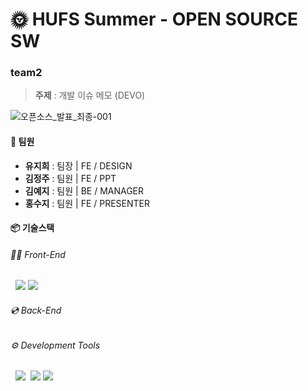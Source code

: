 # 🌞 HUFS Summer - OPEN SOURCE SW
### team2

> **주제** : 개발 이슈 메모 (DEVO)

![오픈소스_발표_최종-001](https://github.com/user-attachments/assets/8a701c7a-92bd-470e-b418-ed5ce8c9389e)

#### 👥 팀원
- **유지희** : 팀장 | FE / DESIGN
- **김정주** : 팀원 | FE / PPT
- **김예지** : 팀원 | BE / MANAGER
- **홍수지** : 팀원 | FE / PRESENTER



#### 📦 기술스택
###### 👩‍💻 Front-End
&nbsp; <img src="https://img.shields.io/badge/React-61DAFB?style=flat&logo=react&logoColor=white">&nbsp;<img src="https://img.shields.io/badge/styled-components-DB7093?style=flat&logo=styled-components&logoColor=white">
###### 💿 Back-End


###### ⚙️ Development Tools
&nbsp; <img src="https://img.shields.io/badge/GitHub-181717?style=flat&logo=github&logoColor=white">&nbsp;&nbsp;<img src="https://img.shields.io/badge/Notion-000?style=flat&logo=notion&logoColor=white">&nbsp;<img src="https://img.shields.io/badge/Figma-F24E1E?style=flat&logo=figma&logoColor=white">
